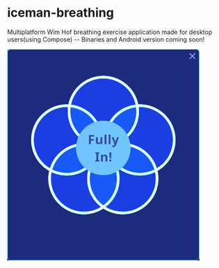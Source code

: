 # iceman-breathing
Multiplatform Wim Hof breathing exercise application made for desktop users(using Compose) -- Binaries and Android version coming soon!

![Screenshot](screenshots/iceman_full.png)
